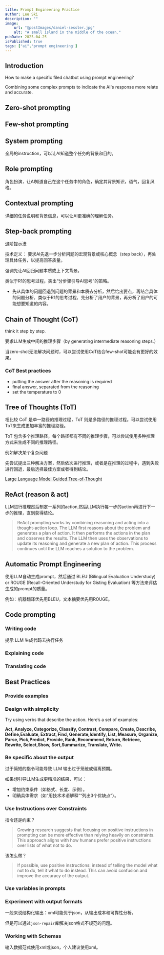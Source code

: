```yaml
---
title: Prompt Engineering Practice
author: Lee Ski
description: ""
image:
    url: "@postImages/daniel-sessler.jpg"
    alt: "A small island in the middle of the ocean."
pubDate: 2025-04-25
isPublished: true
tags: ["ai",'prompt engineering']
---
```


## Introduction

How to make a specific filed chatbot using prompt engineering?

Combining some complex prompts to indicate the AI's response more relate and accurate.

## Zero-shot prompting

## Few-shot prompting

## System prompting

全局的instruction，可以让AI知道整个任务的背景和目的。

## Role prompting

角色扮演，让AI知道自己在这个任务中的角色，确定其背景知识，语气，回复风格。

## Contextual prompting

详细的任务说明和背景信息，可以让AI更准确的理解任务。

## Step-back prompting

退阶提示法

技术定义：
要求AI先退一步分析问题的宏观背景或核心概念（step back），再处理具体任务，以提高回答质量。

强调先让AI回归问题本质或上下文背景。

类似于R1的思考过程，突出“分步骤引导AI思考”的策略。

- 先从具体的问题回退到问题的背景和本质去分析，然后给出要点，再结合具体的问题分析，类似于R1的思考过程，先分析了用户的背景，再分析了用户的可能想要知道的内容。

## Chain of Thought (CoT)

think it step by step.

要求LLM生成中间的推理步骤（by generating intermediate reasoning steps.）

当zero-shot无法解决问题时，可以尝试使用CoT结合few-shot可能会有更好的效果。

### CoT Best practices

- putting the answer after the reasoning is required
- final answer, separated from the reasoning
- set the temperature to 0

## Tree of Thoughts (ToT)

相比较 CoT 是单一路径的推理过程，ToT 则是多路径的推理过程，可以尝试使用ToT来生成更加丰富的推理路径。

ToT 包含多个推理路径，每个路径都有不同的推理步骤，可以尝试使用多种推理方式来生成不同的推理路径。

例如解决某个复杂问题

先尝试提出三种解决方案，然后依次进行推理，或者是在推理的过程中，遇到失败进行回退，最后选择最佳方案或者得到结论。

[Large Language Model Guided Tree-of-Thought](https://ar5iv.labs.arxiv.org/html/2305.08291)

## ReAct (reason & act)

LLM进行推理然后制定一系列的action,然后LLM执行每一步的action再进行下一步的推理，直到获得结论。

> ReAct prompting works by combining reasoning and acting into a thought-action loop. The LLM first reasons about the problem and generates a plan of action. It then performs the actions in the plan and observes the results. The LLM then uses the observations to update its reasoning and generate a new plan of action. This process continues until the LLM reaches a solution to the problem.

## Automatic Prompt Engineering

使用LLM自动生成prompt，然后通过 BLEU (Bilingual Evaluation Understudy) or ROUGE (Recall-Oriented Understudy for Gisting Evaluation) 等方法来评估生成的prompt的质量。

例如：机器翻译优先用BLEU，文本摘要优先用ROUGE。

## Code prompting

### Writing code

提示 LLM 生成代码去执行任务

### Explaining code

### Translating code

## Best Practices

### Provide examples

### Design with simplicity

Try using verbs that describe the action. Here’s a set of examples:

**Act, Analyze, Categorize, Classify, Contrast, Compare, Create, Describe, Define,Evaluate, Extract, Find, Generate,Identify, List, Measure, Organize, Parse, Pick,Predict, Provide, Rank, Recommend, Return, Retrieve, Rewrite, Select,Show, Sort,Summarize, Translate, Write.**

### Be specific about the output

过于简短的指令可能导致 LLM 输出过于笼统或偏离预期。

如果想引导LLM生成更精准的结果，可以：

- 增加约束条件（如格式、长度、示例）。
- 明确具体需求（如“用技术术语解释”“列出3个优缺点”）。

### Use Instructions over Constraints

指令还是约束？

> Growing research suggests that focusing on positive instructions in prompting can be more effective than relying heavily on constraints. This approach aligns with how humans prefer positive instructions over lists of what not to do.

该怎么做？

> If possible, use positive instructions: instead of telling the model what not to do, tell it what to do instead. This can avoid confusion and improve the accuracy of the output.

### Use variables in prompts

### Experiment with output formats

一般来说结构化输出：xml可能优于json，从输出成本和可靠性分析。

但是可以通过`json-repair`库解决json格式不规范的问题。

### Working with Schemas

输入数据范式使用xml或json，个人建议使用xml。

